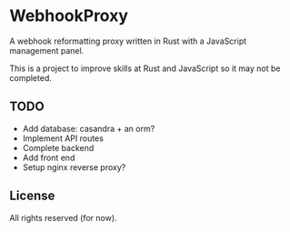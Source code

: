 # WebhookProxy
A webhook reformatting proxy written in Rust with a JavaScript management panel.

This is a project to improve skills at Rust and JavaScript so it may not be completed.

## TODO
- Add database: casandra + an orm?
- Implement API routes
- Complete backend
- Add front end
- Setup nginx reverse proxy?

## License
All rights reserved (for now).
